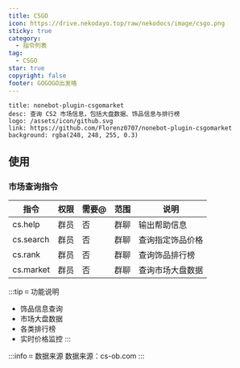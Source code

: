 ```yaml
---
title: CSGO
icon: https://drive.nekodayo.top/raw/nekodocs/image/csgo.png
sticky: true
category:
  - 指令列表
tag:
  - CSGO
star: true
copyright: false
footer: GOGOGO出发咯
---
```


```component VPCard
title: nonebot-plugin-csgomarket
desc: 查询 CS2 市场信息，包括大盘数据、饰品信息与排行榜
logo: /assets/icon/github.svg
link: https://github.com/Florenz0707/nonebot-plugin-csgomarket
background: rgba(248, 248, 255, 0.3)
```

## **使用**

### 市场查询指令

| 指令 | 权限 | 需要@ | 范围 | 说明 |
|------|------|-------|------|------|
| cs.help | 群员 | 否 | 群聊 | 输出帮助信息 |
| cs.search | 群员 | 否 | 群聊 | 查询指定饰品价格 |
| cs.rank | 群员 | 否 | 群聊 | 查询饰品排行榜 |
| cs.market | 群员 | 否 | 群聊 | 查询市场大盘数据 |

:::tip ⌗ 功能说明
- 饰品信息查询
- 市场大盘数据
- 各类排行榜
- 实时价格监控
:::

:::info ⌗ 数据来源
数据来源：cs-ob.com
:::